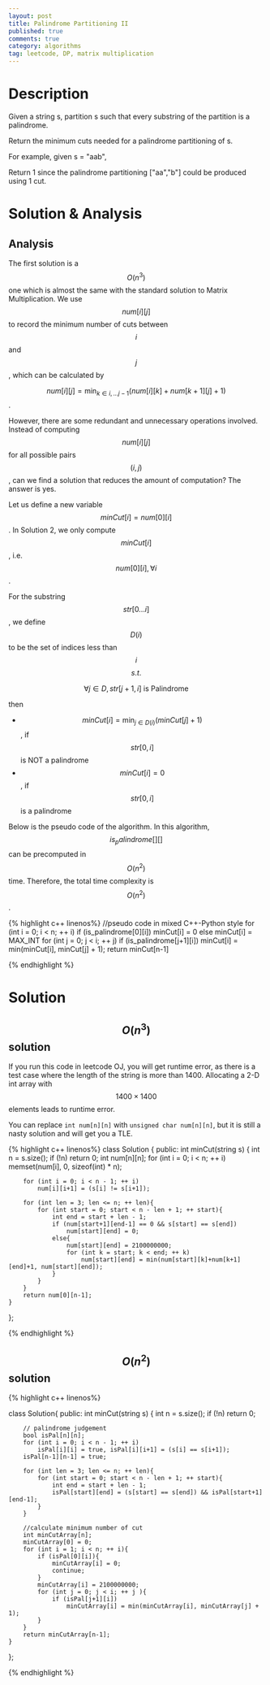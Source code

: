 ```yaml
---
layout: post
title: Palindrome Partitioning II 
published: true
comments: true
category: algorithms
tag: leetcode, DP, matrix multiplication
---
```


# Description

Given a string s, partition s such that every substring of the partition is a palindrome.

Return the minimum cuts needed for a palindrome partitioning of s.

For example, given s = "aab",

Return 1 since the palindrome partitioning ["aa","b"] could be produced using 1 cut.

# Solution & Analysis

## Analysis

The first solution is a $$O(n^3)$$ one which is almost the same with the standard solution to Matrix Multiplication. We use $$num[i][j]$$ to record the minimum number of cuts between $$i$$ and $$j$$, which can be calculated by

$$num[i][j] = \min_{k \in i,...j-1} (num[i][k] + num[k+1][j] + 1)$$.

However, there are some redundant and unnecessary operations involved. Instead of computing $$num[i][j]$$ for all possible pairs $$(i, j)$$, can we find a solution that reduces the amount of computation? The answer is yes.

Let us define a new variable $$minCut[i] = num[0][i]$$. In Solution 2, we only compute $$minCut[i]$$, i.e. $$num[0][i], \forall i$$.

For the substring $$str[0...i]$$, we define $$D(i)$$ to be the set of indices less than $$i$$ $$s.t.$$

$$\forall j \in D, str[j+1, i] \mbox{ is Palindrome }$$

then 

- $$minCut[i] = \min_{j \in D(i)} (minCut[j] + 1)$$, if $$str[0,i]$$ is NOT a palindrome
- $$minCut[i] = 0$$, if $$str[0,i]$$ is a palindrome

Below is the pseudo code of the algorithm. In this algorithm, $$is_palindrome[][]$$ can be precomputed in $$O(n^2)$$ time. Therefore, the total time complexity is $$O(n^2)$$.

{% highlight c++ linenos%}
	//pseudo code in mixed C++-Python style
	for (int i = 0; i < n; ++ i)
		if (is_palindrome[0][i])
			minCut[i] = 0
		else
			minCut[i] = MAX_INT
			for (int j = 0; j < i; ++ j)
				if (is_palindrome[j+1][i])
					minCut[i] = min(minCut[i], minCut[j] + 1);
	return minCut[n-1]

{% endhighlight %}

# Solution

## $$O(n^3)$$ solution

If you run this code in leetcode OJ, you will get runtime error, as there is a test case where the length of the string is more than 1400. Allocating a 2-D int array with $$1400 \times 1400$$ elements leads to runtime error.

You can replace ``int num[n][n]`` with ``unsigned char num[n][n]``, but it is still a nasty solution and will get you a TLE.

{% highlight c++ linenos%}
class Solution {
public:
    int minCut(string s) {
        int n  = s.size();
        if (!n) return 0;
        int num[n][n];
        for (int i = 0; i < n; ++ i)
            memset(num[i], 0, sizeof(int) * n);
        
        for (int i = 0; i < n - 1; ++ i)
            num[i][i+1] = (s[i] != s[i+1]);
        
        for (int len = 3; len <= n; ++ len){    
            for (int start = 0; start < n - len + 1; ++ start){
                int end = start + len - 1;
                if (num[start+1][end-1] == 0 && s[start] == s[end])
                    num[start][end] = 0;
                else{
                    num[start][end] = 2100000000;
                    for (int k = start; k < end; ++ k)
                        num[start][end] = min(num[start][k]+num[k+1][end]+1, num[start][end]);
                }
            }
        }
        return num[0][n-1];
    }
};

{% endhighlight %}


## $$O(n^2)$$ solution

{% highlight c++ linenos%}

class Solution{
public:
	int minCut(string s) {
		int n = s.size();
		if (!n) return 0;
		
		// palindrome judgement
		bool isPal[n][n];
		for (int i = 0; i < n - 1; ++ i)
			isPal[i][i] = true, isPal[i][i+1] = (s[i] == s[i+1]);		
		isPal[n-1][n-1] = true;			

		for (int len = 3; len <= n; ++ len){
			for (int start = 0; start < n - len + 1; ++ start){
				int end = start + len - 1;
				isPal[start][end] = (s[start] == s[end]) && isPal[start+1][end-1];
			}			
		}
		
		//calculate minimum number of cut
		int minCutArray[n];
		minCutArray[0] = 0;
		for (int i = 1; i < n; ++ i){
		    if (isPal[0][i]){
		        minCutArray[i] = 0;
		        continue;
		    }
			minCutArray[i] = 2100000000;
			for (int j = 0; j < i; ++ j ){
				if (isPal[j+1][i])
					minCutArray[i] = min(minCutArray[i], minCutArray[j] + 1);
			}
		}
		return minCutArray[n-1];
	} 
};

{% endhighlight %}
